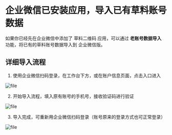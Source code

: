 # 企业微信已安装应用，导入已有草料账号数据

如果你已经先在企业微信中添加了 草料二维码 应用，可以通过 **老账号数据导入** 功能，将已有的草料账号数据导入到 企业微信版。

## 详细导入流程

1. 使用企业微信扫码登录，在工作台下方，或在账户信息页面，点击入口进入

![file](//blogcdnimg.clewm.net/2021/12/image-1640764464430_16407644661492.png?x-oss-process=image/auto-orient,1/quality,q_50/format,jpg)

2. 开始导入流程，填入原有账号的手机号，接收验证码进行验证

![file](//blogcdnimg.clewm.net/2021/11/image-1637915551469_16379155503865.png?x-oss-process=image/auto-orient,1/quality,q_50/format,jpg)

3. 导入完成，可重新用企业微信扫码登录（账号原来的登录方式也可正常登录）

![file](//blogcdnimg.clewm.net/2021/11/image-1637915616521_16379156154439.png?x-oss-process=image/auto-orient,1/quality,q_50/format,jpg)
